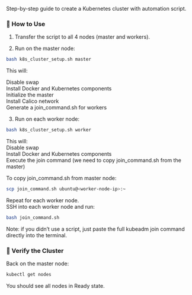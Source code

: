 Step-by-step guide to create a Kubernetes cluster with automation script.

### 🔧 How to Use

1. Transfer the script to all 4 nodes (master and workers).       

2. Run on the master node:

```bash
bash k8s_cluster_setup.sh master
```

This will:     

Disable swap        
Install Docker and Kubernetes components      
Initialize the master        
Install Calico network       
Generate a join_command.sh for workers        

3. Run on each worker node:

```bash
bash k8s_cluster_setup.sh worker
```

This will:       
Disable swap       
Install Docker and Kubernetes components        
Execute the join command (we need to copy join_command.sh from the master)

To copy join_command.sh from master node:         

```bash
scp join_command.sh ubuntu@<worker-node-ip>:~
```

Repeat for each worker node.        
SSH into each worker node and run:

```bash
bash join_command.sh
```

Note: if you didn’t use a script, just paste the full kubeadm join command directly into the terminal.          

### 🧪 Verify the Cluster         

Back on the master node:        
```bash
kubectl get nodes
```

You should see all nodes in Ready state.
